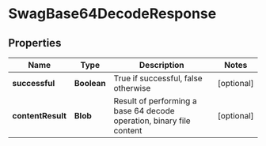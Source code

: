 
# SwagBase64DecodeResponse

## Properties
Name | Type | Description | Notes
------------ | ------------- | ------------- | -------------
**successful** | **Boolean** | True if successful, false otherwise |  [optional]
**contentResult** | **Blob** | Result of performing a base 64 decode operation, binary file content |  [optional]



